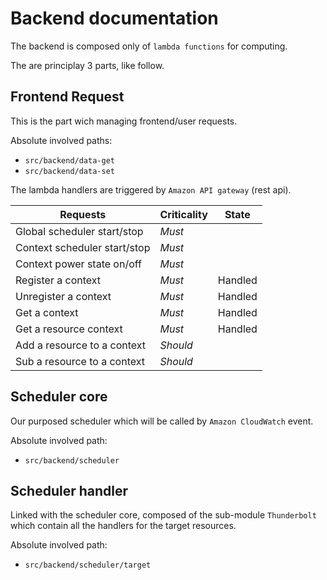 # Backend documentation

The backend is composed only of `lambda functions` for computing.

The are principlay 3 parts, like follow.

## Frontend Request

This is the part wich managing frontend/user requests.

Absolute involved paths:
  * `src/backend/data-get`
  * `src/backend/data-set`

The lambda handlers are triggered by `Amazon API gateway` (rest api).

| Requests                         | Criticality    | State         |
|----------------------------------|----------------|---------------|
| Global scheduler start/stop      | _Must_         |               |
| Context scheduler start/stop     | _Must_         |               |
| Context power state on/off       | _Must_         |               |
| Register a context               | _Must_         | Handled       |
| Unregister a context             | _Must_         | Handled       |
| Get a context                    | _Must_         | Handled       |
| Get a resource context           | _Must_         | Handled       |
| Add a resource to a context      | _Should_       |               |
| Sub a resource to a context      | _Should_       |               |

## Scheduler core

Our purposed scheduler which will be called by `Amazon CloudWatch` event.

Absolute involved path:
  * `src/backend/scheduler`

## Scheduler handler

Linked with the scheduler core, composed of the sub-module `Thunderbolt` which contain all the handlers for the target resources.

Absolute involved path:
  * `src/backend/scheduler/target`